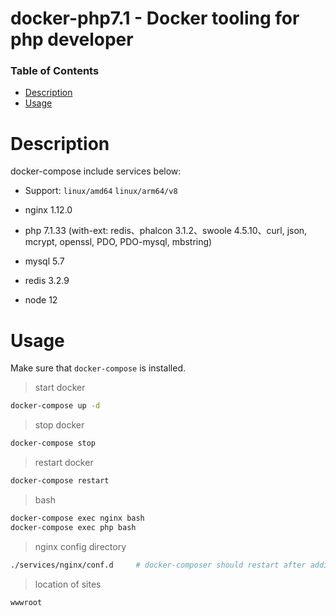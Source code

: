 # docker-php7.1 - Docker tooling for php developer


### Table of Contents

* [Description](#description)
* [Usage](#usage)

Description
===========

docker-compose include services below:

* Support: `linux/amd64`  `linux/arm64/v8`

* nginx 1.12.0
* php 7.1.33 (with-ext: redis、phalcon 3.1.2、swoole 4.5.10、curl, json, mcrypt, openssl, PDO, PDO-mysql, mbstring)
* mysql 5.7
* redis 3.2.9
* node 12

Usage
=====

Make sure that `docker-compose` is installed.

> start docker

```bash
docker-compose up -d
```

> stop docker

```bash
docker-compose stop
```

> restart docker

```bash
docker-compose restart
```

> bash

```bash
docker-compose exec nginx bash
docker-compose exec php bash
```

> nginx config directory

```bash
./services/nginx/conf.d     # docker-composer should restart after adding new config 
```

> location of sites

```bash
wwwroot
```
